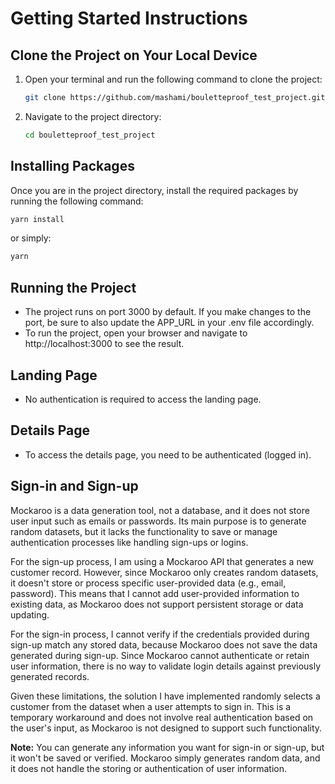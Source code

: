 # Getting Started Instructions

## Clone the Project on Your Local Device

1. Open your terminal and run the following command to clone the project:
   ```bash
   git clone https://github.com/mashami/bouletteproof_test_project.git
   ```

2. Navigate to the project directory:
   ```bash
   cd bouletteproof_test_project
   ```

## Installing Packages

Once you are in the project directory, install the required packages by running the following command:

```bash
yarn install
```

or simply:

```bash
yarn
```

## Running the Project

- The project runs on port 3000 by default. If you make changes to the port, be sure to also update the APP_URL in your .env file accordingly.
- To run the project, open your browser and navigate to http://localhost:3000 to see the result.

## Landing Page

- No authentication is required to access the landing page.

## Details Page

- To access the details page, you need to be authenticated (logged in).

## Sign-in and Sign-up

Mockaroo is a data generation tool, not a database, and it does not store user input such as emails or passwords. Its main purpose is to generate random datasets, but it lacks the functionality to save or manage authentication processes like handling sign-ups or logins.

For the sign-up process, I am using a Mockaroo API that generates a new customer record. However, since Mockaroo only creates random datasets, it doesn't store or process specific user-provided data (e.g., email, password). This means that I cannot add user-provided information to existing data, as Mockaroo does not support persistent storage or data updating.

For the sign-in process, I cannot verify if the credentials provided during sign-up match any stored data, because Mockaroo does not save the data generated during sign-up. Since Mockaroo cannot authenticate or retain user information, there is no way to validate login details against previously generated records.

Given these limitations, the solution I have implemented randomly selects a customer from the dataset when a user attempts to sign in. This is a temporary workaround and does not involve real authentication based on the user's input, as Mockaroo is not designed to support such functionality.

**Note:** You can generate any information you want for sign-in or sign-up, but it won't be saved or verified. Mockaroo simply generates random data, and it does not handle the storing or authentication of user information.
